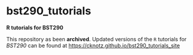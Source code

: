 # bst290_tutorials
**R tutorials for BST290**

This repository as been __archived__. Updated versions of the `R` tutorials for *BST290* can be found at https://cknotz.github.io/bst290_tutorials_site
